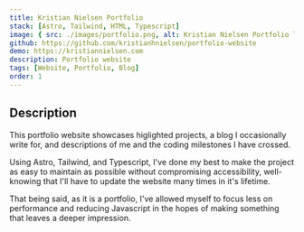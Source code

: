 ```yaml
---
title: Kristian Nielsen Portfolio
stack: [Astro, Tailwind, HTML, Typescript]
image: { src: ./images/portfolio.png, alt: Kristian Nielsen Portfolio logo }
github: https://github.com/kristianhnielsen/portfolio-website
demo: https://kristiannielsen.com
description: Portfolio website
tags: [Website, Portfolio, Blog]
order: 1
---
```


## Description

This portfolio website showcases higlighted projects, a blog I occasionally write for, and descriptions of me and the coding milestones I have crossed.

Using Astro, Tailwind, and Typescript, I've done my best to make the project as easy to maintain as possible without compromising accessibility, well-knowing that I'll have to update the website many times in it's lifetime.

That being said, as it is a portfolio, I've allowed myself to focus less on performance and reducing Javascript in the hopes of making something that leaves a deeper impression.

